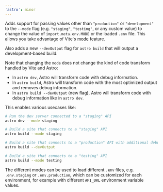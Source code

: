 ```yaml
---
'astro': minor
---
```


Adds support for passing values other than `"production"` or `"development"` to the `--mode` flag (e.g. `"staging"`, `"testing"`, or any custom value) to change the value of `import.meta.env.MODE` or the loaded `.env` file. This allows you take advantage of Vite's [mode](https://vite.dev/guide/env-and-mode#modes) feature.

Also adds a new `--devOutput` flag for `astro build` that will output a development-based build.

Note that changing the `mode` does not change the kind of code transform handled by Vite and Astro:

- In `astro dev`, Astro will transform code with debug information.
- In `astro build`, Astro will transform code with the most optimized output and removes debug information.
- In `astro build --devOutput` (new flag), Astro will transform code with debug information like in `astro dev`. 

This enables various usecases like:

```bash
# Run the dev server connected to a "staging" API
astro dev --mode staging

# Build a site that connects to a "staging" API
astro build --mode staging

# Build a site that connects to a "production" API with additional debug information
astro build --devOutput

# Build a site that connects to a "testing" API
astro build --mode testing
```

The different modes can be used to load different `.env` files, e.g. `.env.staging` or `.env.production`, which can be customized for each environment, for example with different `API_URL` environment variable values.
